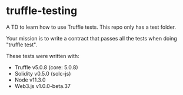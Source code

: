# truffle-testing
A TD to learn how to use Truffle tests. This repo only has a test folder.

Your mission is to write a contract that passes all the tests when doing "truffle test".

These tests were written with:
* Truffle v5.0.8 (core: 5.0.8)
* Solidity v0.5.0 (solc-js)
* Node v11.3.0
* Web3.js v1.0.0-beta.37